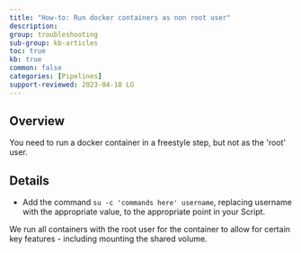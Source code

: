 ```yaml
---
title: "How-to: Run docker containers as non root user"
description: 
group: troubleshooting
sub-group: kb-articles
toc: true
kb: true
common: false
categories: [Pipelines]
support-reviewed: 2023-04-18 LG
---
```


## Overview

You need to run a docker container in a freestyle step, but not as the 'root'
user.

## Details

  * Add the command `su -c 'commands here' username`, replacing username with the appropriate value, to the appropriate point in your Script.

We run all containers with the root user for the container to allow for
certain key features - including mounting the shared volume.


